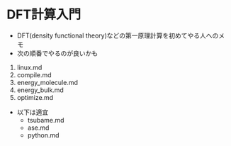 # DFT計算入門
* DFT(density functional theory)などの第一原理計算を初めてやる人へのメモ
* 次の順番でやるのが良いかも
1. linux.md
2. compile.md
3. energy_molecule.md
4. energy_bulk.md
5. optimize.md

* 以下は適宜
  + tsubame.md
  + ase.md
  + python.md
